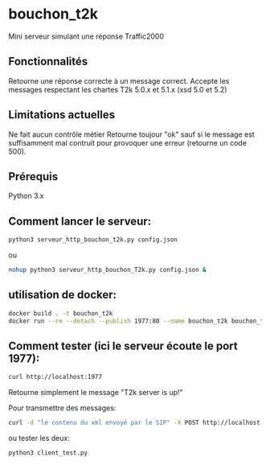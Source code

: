 # bouchon_t2k
Mini serveur simulant une réponse Traffic2000

## Fonctionnalités
Retourne une réponse correcte à un message correct.
Accepte les messages respectant les chartes T2k 5.0.x et 5.1.x (xsd 5.0 et 5.2)

## Limitations actuelles
Ne fait aucun contrôle métier
Retourne toujour "ok" sauf si le message est suffisamment mal contruit pour provoquer une erreur (retourne un code 500).

## Prérequis
Python 3.x

## Comment lancer le serveur:
```bash
python3 serveur_http_bouchon_t2k.py config.json
```
ou
```bash
nohup python3 serveur_http_bouchon_T2k.py config.json &
```

## utilisation de docker:
```bash
docker build . -t bouchon_t2k
docker run --rm --detach --publish 1977:80 --name bouchon_t2k bouchon_t2k
```

## Comment tester (ici le serveur écoute le port 1977):
```bash
curl http://localhost:1977
```
Retourne simplement le message "T2k server is up!"

Pour transmettre des messages:
```bash
curl -d "le contenu du xml envoyé par le SIP" -X POST http://localhost:1977
```

ou tester les deux:
```bash
python3 client_test.py 
```

